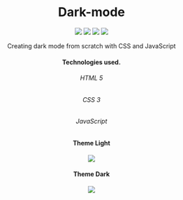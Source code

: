 <h1 align="center">Dark-mode</h1>

<p align="center">
 <img src="https://img.shields.io/github/license/Ias4g/dark-mode">
 <img src="https://img.shields.io/github/languages/count/Ias4g/dark-mode">
 <img src="https://img.shields.io/github/languages/top/Ias4g/dark-mode">
 <img src="https://img.shields.io/github/repo-size/Ias4g/dark-mode">
</p>

<p align="center">Creating dark mode from scratch with CSS and JavaScript</p>

<h4 align="center">Technologies used.</h4>
<h6 align="center">HTML 5</h6>
<h6 align="center">CSS 3</h6>
<h6 align="center">JavaScript</h6>

<h4 align="center">Theme Light</h4>
<p align="center">
 <img src="https://user-images.githubusercontent.com/62667424/79051807-a949f380-7c08-11ea-8a6c-d867ccace054.png">
</p>

<h4 align="center">Theme Dark</h4>
<p align="center">
 <img src="https://user-images.githubusercontent.com/62667424/79051805-a8b15d00-7c08-11ea-9d27-1f1c7e24c368.png">
</p>
